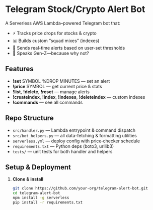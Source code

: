 # Telegram Stock/Crypto Alert Bot

A Serverless AWS Lambda–powered Telegram bot that:
- ⚡️ Tracks price drops for stocks & crypto
- 📊 Builds custom “squad mixes” (indexes)
- 🚨 Sends real-time alerts based on user-set thresholds
- 🤙 Speaks Gen-Z—because why not?

## Features

- **!set** SYMBOL %DROP MINUTES — set an alert
- **!price** SYMBOL — get current price & stats
- **!list**, **!delete**, **!reset** — manage alerts
- **!createindex**, **!index**, **!indexes**, **!deleteindex** — custom indexes
- **!commands** — see all commands

## Repo Structure

- `src/handler.py` — Lambda entrypoint & command dispatch
- `src/bot_helpers.py` — all data-fetching & formatting utilities
- `serverless.yml` — deploy config with price‐checker schedule
- `requirements.txt` — Python deps (boto3, urllib3)
- `tests/` — unit tests for both handler and helpers

## Setup & Deployment

1. **Clone & install**  
   ```bash
   git clone https://github.com/your-org/telegram-alert-bot.git
   cd telegram-alert-bot
   npm install -g serverless
   pip install -r requirements.txt
